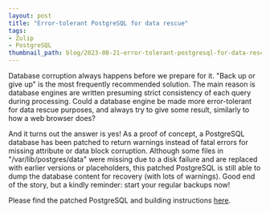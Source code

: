 ```yaml
---
layout: post
title: "Error-tolerant PostgreSQL for data rescue"
tags:
- Zulip
- PostgreSQL
thumbnail_path: blog/2023-08-21-error-tolerant-postgresql-for-data-rescue/postgresql.png
---
```


Database corruption always happens before we prepare for it. "Back up or give up" is the most frequently recommended solution. The main reason is database engines are written presuming strict consistency of each query during processing. Could a database engine be made more error-tolerant for data rescue purposes, and always try to give some result, similarly to how a web browser does?

And it turns out the answer is yes! As a proof of concept, a PostgreSQL database has been patched to return warnings instead of fatal errors for missing attribute or data block corruption. Although some files in "/var/lib/postgres/data" were missing due to a disk failure and are replaced with earlier versions or placeholders, this patched PostgreSQL is still able to dump the database content for recovery (with lots of warnings). Good end of the story, but a kindly reminder: start your regular backups now!

Please find the patched PostgreSQL and building instructions [here](https://github.com/dmikushin/postgres-tolerant).

